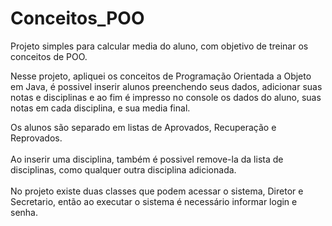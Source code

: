# Conceitos_POO
Projeto simples para calcular media do aluno, com objetivo de treinar os conceitos de POO.

Nesse projeto, apliquei os conceitos de Programação Orientada a Objeto em Java, é possivel inserir alunos preenchendo seus dados, adicionar suas notas e disciplinas 
e ao fim é impresso no console os dados do aluno, suas notas em cada disciplina, e sua media final.

Os alunos são separado em listas de Aprovados, Recuperação e Reprovados. <br/> <br/>
Ao inserir uma disciplina, também é possivel remove-la da lista de disciplinas, como qualquer outra disciplina adicionada. <br/> <br/>
No projeto existe duas classes que podem acessar o sistema, Diretor e Secretario, então ao executar o sistema é necessário informar login e senha.
